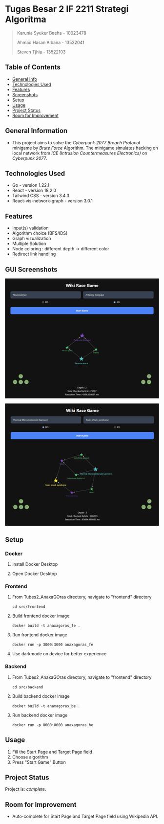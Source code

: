 # Tugas Besar 2 IF 2211 Strategi Algoritma
> Karunia Syukur Baeha - 10023478
>
> Ahmad Hasan Albana - 13522041
>
> Steven Tjhia - 13522103
>


## Table of Contents
* [General Info](#general-information)
* [Technologies Used](#technologies-used)
* [Features](#features)
* [Screenshots](#screenshots)
* [Setup](#setup)
* [Usage](#usage)
* [Project Status](#project-status)
* [Room for Improvement](#room-for-improvement)


## General Information
- This project aims to solve the _Cyberpunk 2077 Breach Protocol_ minigame by _Brute Force_ Algorithm. The minigame simulates hacking on local network from _ICE (Intrusion Countermeasures Electronics)_ on _Cyberpunk 2077_.


## Technologies Used
- Go - version 1.22.1
- React - version 18.2.0
- Tailwind CSS - version 3.4.3
- React-vis-network-graph - version 3.0.1 


## Features
- Input(s) validation
- Algorithm choice (BFS/IDS)
- Graph vizualization
- Multiple Solution
- Node coloring : different depth -> different color
- Redirect link handling



## GUI Screenshots
![Example screenshot](./doc/Sample1.jpg)

![Example screenshot](./doc/Sample2.jpg)


## Setup


### Docker

1. Install Docker Desktop

2. Open Docker Desktop

### Frontend

1. From Tubes2_AnaxaGOras directory, navigate to "frontend" directory

    `cd src/frontend`

2. Build frontend docker image

    `docker build -t anaxagoras_fe .`

3. Run frontend docker image

    `docker run -p 3000:3000 anaxagoras_fe`

4. Use darkmode on device for better experience


### Backend

1. From Tubes2_AnaxaGOras directory, navigate to "frontend" directory

    `cd src/backend`

2. Build backend docker image

    `docker build -t anaxagoras_be .`

3. Run backend docker image

    `docker run -p 8000:8000 anaxagoras_be` 


## Usage
1. Fill the Start Page and Target Page field
2. Choose algorithm
3. Press "Start Game" Button


## Project Status
Project is: _complete_.


## Room for Improvement
- Auto-complete for Start Page and Target Page field using Wikipedia API.

